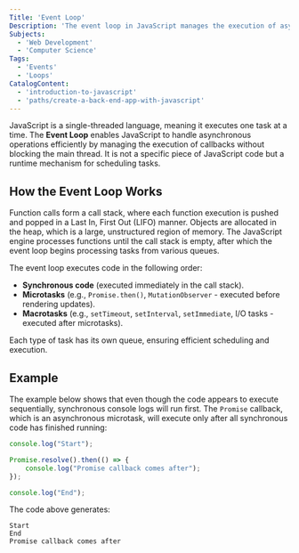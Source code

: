 ```yaml
---
Title: 'Event Loop' 
Description: 'The event loop in JavaScript manages the execution of asynchronous callbacks, allowing non-blocking operations and keeping the main thread responsive.' 
Subjects: 
  - 'Web Development'
  - 'Computer Science'
Tags: 
  - 'Events'
  - 'Loops'
CatalogContent: 
  - 'introduction-to-javascript'
  - 'paths/create-a-back-end-app-with-javascript'
---
```


JavaScript is a single-threaded language, meaning it executes one task at a time. The **Event Loop** enables JavaScript to handle asynchronous operations efficiently by managing the execution of callbacks without blocking the main thread. It is not a specific piece of JavaScript code but a runtime mechanism for scheduling tasks.

## How the Event Loop Works

Function calls form a call stack, where each function execution is pushed and popped in a Last In, First Out (LIFO) manner. Objects are allocated in the heap, which is a large, unstructured region of memory. The JavaScript engine processes functions until the call stack is empty, after which the event loop begins processing tasks from various queues.

The event loop executes code in the following order:

- **Synchronous code** (executed immediately in the call stack).
- **Microtasks** (e.g., `Promise.then()`, `MutationObserver` - executed before rendering updates).
- **Macrotasks** (e.g., `setTimeout`, `setInterval`, `setImmediate`, I/O tasks - executed after microtasks).

Each type of task has its own queue, ensuring efficient scheduling and execution.

## Example

The example below shows that even though the code appears to execute sequentially, synchronous console logs will run first. The `Promise` callback, which is an asynchronous microtask, will execute only after all synchronous code has finished running:

```js
console.log("Start");

Promise.resolve().then(() => {
    console.log("Promise callback comes after");
});

console.log("End");
```

The code above generates:

```shell
Start
End
Promise callback comes after
```
